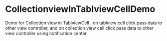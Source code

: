 # CollectionviewInTablviewCellDemo
Demo for Collection view in TablviewCell , on tablview cell click pass data to other view controller,
and on collection view cell click pass data to other view controller using notification center.
